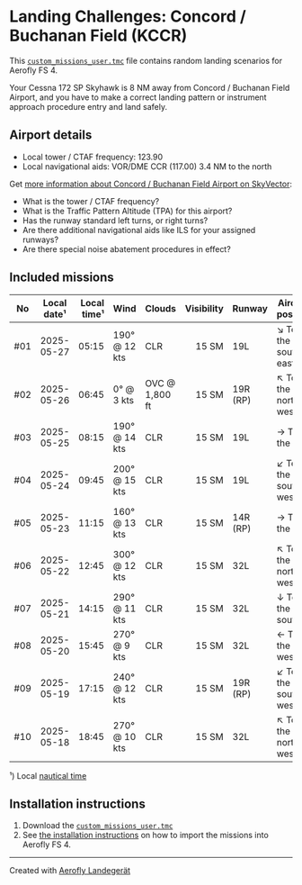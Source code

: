 # Landing Challenges: Concord / Buchanan Field (KCCR)

This [`custom_missions_user.tmc`](missions/custom_missions_user.tmc) file contains random landing scenarios for Aerofly FS 4.

Your Cessna 172 SP Skyhawk is 8 NM away from Concord / Buchanan Field Airport, and you have to make a correct landing pattern or instrument approach procedure entry and land safely.

## Airport details

- Local tower / CTAF frequency: 123.90
- Local navigational aids: VOR/DME CCR (117.00) 3.4 NM to the north

Get [more information about Concord / Buchanan Field Airport on SkyVector](https://skyvector.com/airport/KCCR):

- What is the tower / CTAF frequency?
- What is the Traffic Pattern Altitude (TPA) for this airport?
- Has the runway standard left turns, or right turns?
- Are there additional navigational aids like ILS for your assigned runways?
- Are there special noise abatement procedures in effect?

## Included missions

| No  | Local date¹ | Local time¹ | Wind          | Clouds         | Visibility | Runway   | Aircraft position    |
| :-: | ----------- | ----------: | ------------- | -------------- | ---------: | -------- | -------------------- |
| #01 | 2025-05-27  |       05:15 | 190° @ 12 kts | CLR            |      15 SM | 19L      | ↘ To the south-east |
| #02 | 2025-05-26  |       06:45 | 0° @ 3 kts    | OVC @ 1,800 ft |      15 SM | 19R (RP) | ↖ To the north-west |
| #03 | 2025-05-25  |       08:15 | 190° @ 14 kts | CLR            |      15 SM | 19L      | → To the east        |
| #04 | 2025-05-24  |       09:45 | 200° @ 15 kts | CLR            |      15 SM | 19L      | ↙ To the south-west |
| #05 | 2025-05-23  |       11:15 | 160° @ 13 kts | CLR            |      15 SM | 14R (RP) | → To the east        |
| #06 | 2025-05-22  |       12:45 | 300° @ 12 kts | CLR            |      15 SM | 32L      | ↖ To the north-west |
| #07 | 2025-05-21  |       14:15 | 290° @ 11 kts | CLR            |      15 SM | 32L      | ↓ To the south       |
| #08 | 2025-05-20  |       15:45 | 270° @ 9 kts  | CLR            |      15 SM | 32L      | ← To the west        |
| #09 | 2025-05-19  |       17:15 | 240° @ 12 kts | CLR            |      15 SM | 19R (RP) | ↙ To the south-west |
| #10 | 2025-05-18  |       18:45 | 270° @ 10 kts | CLR            |      15 SM | 32L      | ↖ To the north-west |

¹) Local [nautical time](https://en.wikipedia.org/wiki/Nautical_time)

## Installation instructions

1. Download the [`custom_missions_user.tmc`](missions/custom_missions_user.tmc)
2. See [the installation instructions](https://fboes.github.io/aerofly-missions/docs/generic-installation.html) on how to import the missions into Aerofly FS 4.

---

Created with [Aerofly Landegerät](https://github.com/fboes/aerofly-patterns)
